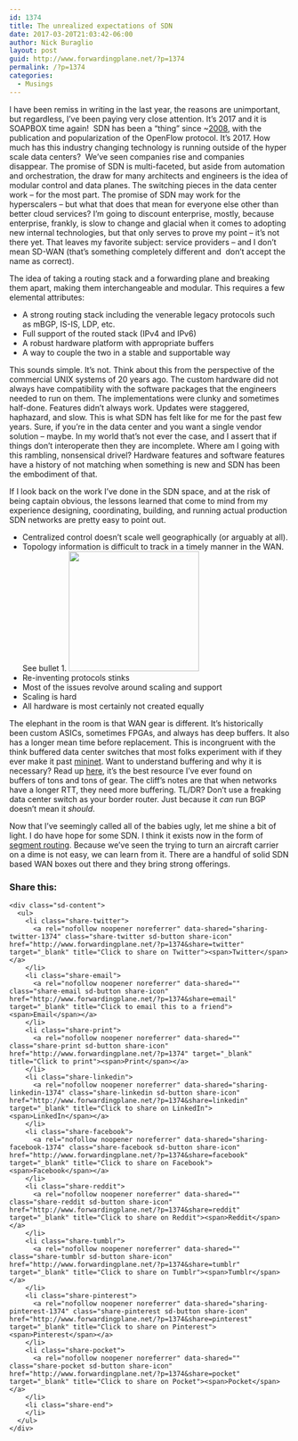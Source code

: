 ```yaml
---
id: 1374
title: The unrealized expectations of SDN
date: 2017-03-20T21:03:42-06:00
author: Nick Buraglio
layout: post
guid: http://www.forwardingplane.net/?p=1374
permalink: /?p=1374
categories:
  - Musings
---
```

I have been remiss in writing in the last year, the reasons are unimportant, but regardless, I&#8217;ve been paying very close attention. It&#8217;s 2017 and it is SOAPBOX time again!  SDN has been a &#8220;thing&#8221; since ~[2008](http://archive.openflow.org/documents/openflow-wp-latest.pdf), with the publication and popularization of the OpenFlow protocol. It&#8217;s 2017. How much has this industry changing technology is running outside of the hyper scale data centers?  We&#8217;ve seen companies rise and companies disappear. The promise of SDN is multi-faceted, but aside from automation and orchestration, the draw for many architects and engineers is the idea of modular control and data planes. The switching pieces in the data center work &#8211; for the most part. The promise of SDN may work for the hyperscalers &#8211; but what that does that mean for everyone else other than better cloud services? I&#8217;m going to discount enterprise, mostly, because enterprise, frankly, is slow to change and glacial when it comes to adopting new internal technologies, but that only serves to prove my point &#8211; it&#8217;s not there yet. That leaves my favorite subject: service providers &#8211; and I don&#8217;t mean SD-WAN (that&#8217;s something completely different and  don&#8217;t accept the name as correct).

The idea of taking a routing stack and a forwarding plane and breaking them apart, making them interchangeable and modular. This requires a few elemental attributes:

  * A strong routing stack including the venerable legacy protocols such as mBGP, IS-IS, LDP, etc.
  * Full support of the routed stack (IPv4 and IPv6)
  * A robust hardware platform with appropriate buffers
  * A way to couple the two in a stable and supportable way

This sounds simple. It&#8217;s not. Think about this from the perspective of the commercial UNIX systems of 20 years ago. The custom hardware did not always have compatibility with the software packages that the engineers needed to run on them. The implementations were clunky and sometimes half-done. Features didn&#8217;t always work. Updates were staggered, haphazard, and slow. This is what SDN has felt like for me for the past few years. Sure, if you&#8217;re in the data center and you want a single vendor solution &#8211; maybe. In my world that&#8217;s not ever the case, and I assert that if things don&#8217;t interoperate then they are incomplete. Where am I going with this rambling, nonsensical drivel? Hardware features and software features have a history of not matching when something is new and SDN has been the embodiment of that.

If I look back on the work I&#8217;ve done in the SDN space, and at the risk of being captain obvious, the lessons learned that come to mind from my experience designing, coordinating, building, and running actual production SDN networks are pretty easy to point out.

  * Centralized control doesn&#8217;t scale well geographically (or arguably at all).
  * Topology information is difficult to track in a timely manner in the WAN. See bullet 1. [<img class="alignright size-full wp-image-1378" src="http://www.forwardingplane.net/wp-content/uploads/2017/03/captain-obvious.jpg" alt="" width="234" height="215" />](http://www.forwardingplane.net/wp-content/uploads/2017/03/captain-obvious.jpg)
  * Re-inventing protocols stinks
  * Most of the issues revolve around scaling and support
  * Scaling is hard
  * All hardware is most certainly not created equally

The elephant in the room is that WAN gear is different. It&#8217;s historically been custom ASICs, sometimes FPGAs, and always has deep buffers. It also has a longer mean time before replacement. This is incongruent with the think buffered data center switches that most folks experiment with if they ever make it past [mininet](http://mininet.org/). Want to understand buffering and why it is necessary? Read up [here](https://people.ucsc.edu/~warner/buffer.html), it&#8217;s the best resource I&#8217;ve ever found on buffers of tons and tons of gear. The cliff&#8217;s notes are that when networks have a longer RTT, they need more buffering. TL/DR? Don&#8217;t use a freaking data center switch as your border router. Just because it _can_ run BGP doesn&#8217;t mean it _should_.

Now that I&#8217;ve seemingly called all of the babies ugly, let me shine a bit of light. I do have hope for some SDN. I think it exists now in the form of <a href="http://www.forwardingplane.net/2016/10/care-segment-routing/" target="_blank">segment routing</a>. Because we&#8217;ve seen the trying to turn an aircraft carrier on a dime is not easy, we can learn from it. There are a handful of solid SDN based WAN boxes out there and they bring strong offerings.

<div class="sharedaddy sd-sharing-enabled">
  <div class="robots-nocontent sd-block sd-social sd-social-icon-text sd-sharing">
    <h3 class="sd-title">
      Share this:
    </h3>
    
    <div class="sd-content">
      <ul>
        <li class="share-twitter">
          <a rel="nofollow noopener noreferrer" data-shared="sharing-twitter-1374" class="share-twitter sd-button share-icon" href="http://www.forwardingplane.net/?p=1374&share=twitter" target="_blank" title="Click to share on Twitter"><span>Twitter</span></a>
        </li>
        <li class="share-email">
          <a rel="nofollow noopener noreferrer" data-shared="" class="share-email sd-button share-icon" href="http://www.forwardingplane.net/?p=1374&share=email" target="_blank" title="Click to email this to a friend"><span>Email</span></a>
        </li>
        <li class="share-print">
          <a rel="nofollow noopener noreferrer" data-shared="" class="share-print sd-button share-icon" href="http://www.forwardingplane.net/?p=1374" target="_blank" title="Click to print"><span>Print</span></a>
        </li>
        <li class="share-linkedin">
          <a rel="nofollow noopener noreferrer" data-shared="sharing-linkedin-1374" class="share-linkedin sd-button share-icon" href="http://www.forwardingplane.net/?p=1374&share=linkedin" target="_blank" title="Click to share on LinkedIn"><span>LinkedIn</span></a>
        </li>
        <li class="share-facebook">
          <a rel="nofollow noopener noreferrer" data-shared="sharing-facebook-1374" class="share-facebook sd-button share-icon" href="http://www.forwardingplane.net/?p=1374&share=facebook" target="_blank" title="Click to share on Facebook"><span>Facebook</span></a>
        </li>
        <li class="share-reddit">
          <a rel="nofollow noopener noreferrer" data-shared="" class="share-reddit sd-button share-icon" href="http://www.forwardingplane.net/?p=1374&share=reddit" target="_blank" title="Click to share on Reddit"><span>Reddit</span></a>
        </li>
        <li class="share-tumblr">
          <a rel="nofollow noopener noreferrer" data-shared="" class="share-tumblr sd-button share-icon" href="http://www.forwardingplane.net/?p=1374&share=tumblr" target="_blank" title="Click to share on Tumblr"><span>Tumblr</span></a>
        </li>
        <li class="share-pinterest">
          <a rel="nofollow noopener noreferrer" data-shared="sharing-pinterest-1374" class="share-pinterest sd-button share-icon" href="http://www.forwardingplane.net/?p=1374&share=pinterest" target="_blank" title="Click to share on Pinterest"><span>Pinterest</span></a>
        </li>
        <li class="share-pocket">
          <a rel="nofollow noopener noreferrer" data-shared="" class="share-pocket sd-button share-icon" href="http://www.forwardingplane.net/?p=1374&share=pocket" target="_blank" title="Click to share on Pocket"><span>Pocket</span></a>
        </li>
        <li class="share-end">
        </li>
      </ul>
    </div>
  </div>
</div>